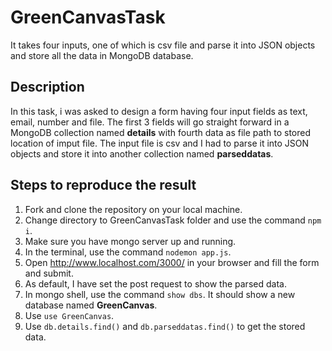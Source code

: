 # GreenCanvasTask
It takes four inputs, one of which is csv file and parse it into JSON objects and store all the data in MongoDB database.

## Description
In this task, i was asked to design a form having four input fields as text, email, number and file. 
The first 3 fields will go straight forward in a MongoDB collection named **details** with fourth data as file path to stored location of imput file.
The input file is csv and I had to parse it into JSON objects and store it into another collection named **parseddatas**.

## Steps to reproduce the result
1. Fork and clone the repository on your local machine.
2. Change directory to GreenCanvasTask folder and use the command ```npm i```.
3. Make sure you have mongo server up and running.
4. In the terminal, use the command ```nodemon app.js```.
5. Open http://www.localhost.com/3000/ in your browser and fill the form and submit.
6. As default, I have set the post request to show the parsed data.
7. In mongo shell, use the command ```show dbs```. It should show a new database named **GreenCanvas**.
8. Use ```use GreenCanvas```.
9. Use ```db.details.find()``` and ```db.parseddatas.find()``` to get the stored data.
